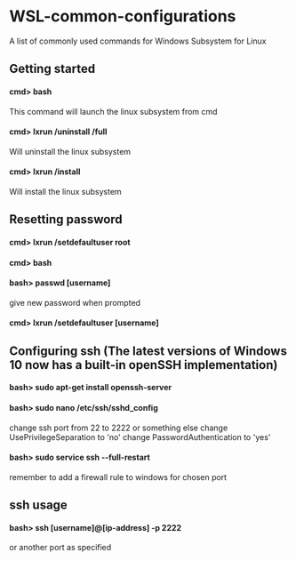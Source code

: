 # WSL-common-configurations
A list of commonly used commands for Windows Subsystem for Linux

## Getting started
#### cmd> bash  
This command will launch the linux subsystem from cmd

#### cmd> lxrun /uninstall /full
Will uninstall the linux subsystem

#### cmd> lxrun /install
Will install the linux subsystem

## Resetting password
#### cmd> lxrun /setdefaultuser root
#### cmd> bash
#### bash> passwd [username]
give new password when prompted
#### cmd> lxrun /setdefaultuser [username]


## Configuring ssh (The latest versions of Windows 10 now has a built-in openSSH implementation)
#### bash> sudo apt-get install openssh-server
#### bash> sudo nano /etc/ssh/sshd_config
change ssh port from 22 to 2222 or something else
change UsePrivilegeSeparation to 'no'
change PasswordAuthentication to 'yes'
#### bash> sudo service ssh --full-restart
remember to add a firewall rule to windows for chosen port

## ssh usage
#### bash> ssh [username]@[ip-address] -p 2222
or another port as specified
